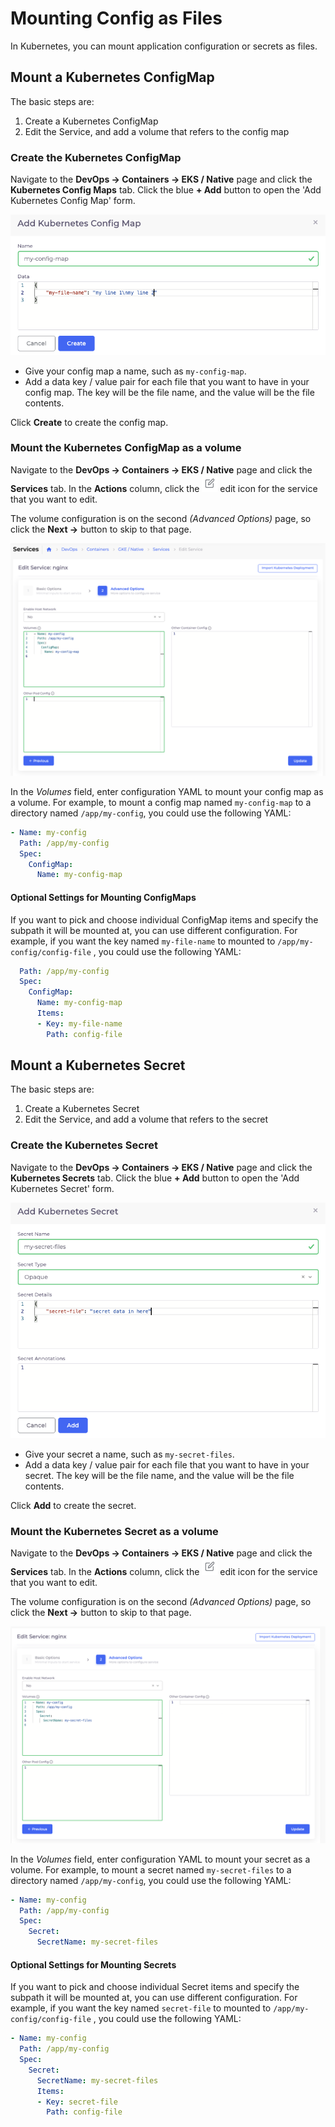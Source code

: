 # Mounting Config as Files

In Kubernetes, you can mount application configuration or secrets as files.

## Mount a Kubernetes ConfigMap

The basic steps are:

1. Create a Kubernetes ConfigMap
2. Edit the Service, and add a volume that refers to the config map

### Create the Kubernetes ConfigMap&#x20;

Navigate to the **DevOps -> Containers -> EKS / Native** page and click the **Kubernetes Config Maps** tab.  Click the blue **+ Add** button to open the 'Add Kubernetes Config Map' form.

![](<../../../.gitbook/assets/Screen Shot 2022-03-21 at 11.39.39 AM.png>)

* Give your config map a name, such as `my-config-map`.
* Add a data key / value pair for each file that you want to have in your config map.  The key will be the file name, and the value will be the file contents.

Click **Create** to create the config map.

### Mount the Kubernetes ConfigMap as a volume

Navigate to the **DevOps -> Containers -> EKS / Native** page and click the **Services** tab.   In the **Actions** column, click the ![](<../../../.gitbook/assets/Screen Shot 2022-03-21 at 11.44.25 AM.png>) edit icon for the service that you want to edit.&#x20;

The volume configuration is on the second _(Advanced Options)_ page, so click the **Next ->** button to skip to that page.

![](<../../../.gitbook/assets/Screen Shot 2022-03-21 at 11.48.48 AM.png>)

In the _Volumes_ field, enter configuration YAML to mount your config map as a volume.  For example, to mount a config map named `my-config-map` to a directory named `/app/my-config`, you could use the following YAML:

```yaml
- Name: my-config
  Path: /app/my-config
  Spec:
    ConfigMap:
      Name: my-config-map
```

#### Optional Settings for Mounting ConfigMaps

If you want to pick and choose individual ConfigMap items and specify the subpath it will be mounted at, you can use different configuration.  For example, if you want the key named `my-file-name` to mounted to `/app/my-config/config-file` , you could use the following YAML:

```yaml
  Path: /app/my-config
  Spec:
    ConfigMap:
      Name: my-config-map
      Items:
      - Key: my-file-name
        Path: config-file
```

## Mount a Kubernetes Secret

The basic steps are:

1. Create a Kubernetes Secret
2. Edit the Service, and add a volume that refers to the secret

### Create the Kubernetes Secret&#x20;

Navigate to the **DevOps -> Containers -> EKS / Native** page and click the **Kubernetes Secrets** tab.  Click the blue **+ Add** button to open the 'Add Kubernetes Secret' form.

![](<../../../.gitbook/assets/Screen Shot 2022-03-21 at 12.50.14 PM.png>)

* Give your secret a name, such as `my-secret-files`.
* Add a data key / value pair for each file that you want to have in your secret.  The key will be the file name, and the value will be the file contents.

Click **Add** to create the secret.

### Mount the Kubernetes Secret as a volume

Navigate to the **DevOps -> Containers -> EKS / Native** page and click the **Services** tab.   In the **Actions** column, click the ![](<../../../.gitbook/assets/Screen Shot 2022-03-21 at 11.44.25 AM.png>) edit icon for the service that you want to edit.&#x20;

The volume configuration is on the second _(Advanced Options)_ page, so click the **Next ->** button to skip to that page.

![](<../../../.gitbook/assets/Screen Shot 2022-03-21 at 12.52.19 PM.png>)

In the _Volumes_ field, enter configuration YAML to mount your secret as a volume.  For example, to mount a secret named `my-secret-files` to a directory named `/app/my-config`, you could use the following YAML:

```yaml
- Name: my-config
  Path: /app/my-config
  Spec:
    Secret:
      SecretName: my-secret-files
```

#### Optional Settings for Mounting Secrets

If you want to pick and choose individual Secret items and specify the subpath it will be mounted at, you can use different configuration.  For example, if you want the key named `secret-file` to mounted to `/app/my-config/config-file` , you could use the following YAML:

```yaml
- Name: my-config
  Path: /app/my-config
  Spec:
    Secret:
      SecretName: my-secret-files
      Items:
      - Key: secret-file
        Path: config-file
```
